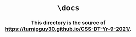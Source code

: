 <h1 align="center"><code>\docs</code></h1>
<h3 align="center">This directory is the source of <a href="https://turnipguy30.github.io/CSS-DT-Yr-9-2021/">https://turnipguy30.github.io/CSS-DT-Yr-9-2021/</a>.</h3>
